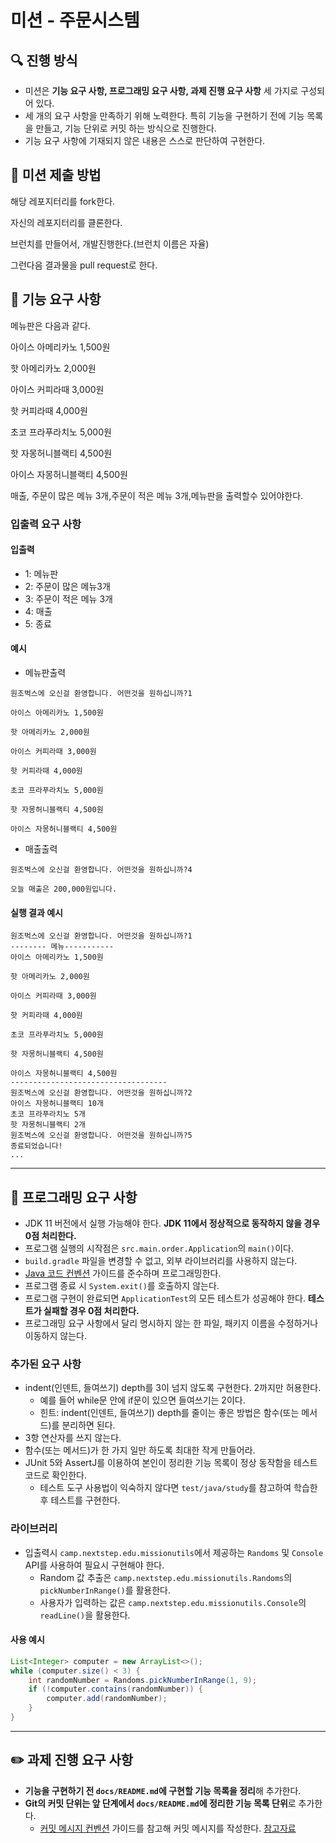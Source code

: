 # 미션 - 주문시스템

## 🔍 진행 방식

- 미션은 **기능 요구 사항, 프로그래밍 요구 사항, 과제 진행 요구 사항** 세 가지로 구성되어 있다.
- 세 개의 요구 사항을 만족하기 위해 노력한다. 특히 기능을 구현하기 전에 기능 목록을 만들고, 기능 단위로 커밋 하는 방식으로 진행한다.
- 기능 요구 사항에 기재되지 않은 내용은 스스로 판단하여 구현한다.

## 📮 미션 제출 방법

해당 레포지터리를 fork한다.

자신의 레포지터리를 클론한다.

브런치를 만들어서, 개발진행한다.(브런치 이름은 자율)

그런다음 결과물을 pull request로 한다.


## 🚀 기능 요구 사항
메뉴판은 다음과 같다.

아이스 아메리카노 1,500원

핫 아메리카노 2,000원

아이스 커피라때 3,000원

핫 커피라때 4,000원

초코 프라푸라치노 5,000원

핫 자몽허니블랙티 4,500원

아이스 자몽허니블랙티 4,500원


매출, 주문이 많은 메뉴 3개,주문이 적은 메뉴 3개,메뉴판을 출력할수 있어야한다.



### 입출력 요구 사항

#### 입출력

- 1: 메뉴판
- 2: 주문이 많은 메뉴3개
- 3: 주문이 적은 메뉴 3개
- 4: 매출
- 5: 종료
   
#### 예시

- 메뉴판출력

```
원조벅스에 오신걸 환영합니다. 어떤것을 원하십니까?1
```

```
아이스 아메리카노 1,500원

핫 아메리카노 2,000원

아이스 커피라때 3,000원

핫 커피라때 4,000원

초코 프라푸라치노 5,000원

핫 자몽허니블랙티 4,500원

아이스 자몽허니블랙티 4,500원

```

- 매출출력

```
원조벅스에 오신걸 환영합니다. 어떤것을 원하십니까?4

```

```
오늘 매출은 200,000원입니다.
``` 

#### 실행 결과 예시

```
원조벅스에 오신걸 환영합니다. 어떤것을 원하십니까?1
-------- 메뉴-----------
아이스 아메리카노 1,500원

핫 아메리카노 2,000원

아이스 커피라때 3,000원

핫 커피라때 4,000원

초코 프라푸라치노 5,000원

핫 자몽허니블랙티 4,500원

아이스 자몽허니블랙티 4,500원
-----------------------------------
원조벅스에 오신걸 환영합니다. 어떤것을 원하십니까?2
아이스 자몽허니블랙티 10개
초코 프라푸라치노 5개
핫 자몽허니블랙티 2개
원조벅스에 오신걸 환영합니다. 어떤것을 원하십니까?5
종료되었습니다!
...
```

---

## 🎯 프로그래밍 요구 사항

- JDK 11 버전에서 실행 가능해야 한다. **JDK 11에서 정상적으로 동작하지 않을 경우 0점 처리한다.**
- 프로그램 실행의 시작점은 `src.main.order.Application`의 `main()`이다.
- `build.gradle` 파일을 변경할 수 없고, 외부 라이브러리를 사용하지 않는다.
- [Java 코드 컨벤션](https://github.com/woowacourse/woowacourse-docs/tree/master/styleguide/java) 가이드를 준수하며 프로그래밍한다.
- 프로그램 종료 시 `System.exit()`를 호출하지 않는다.
- 프로그램 구현이 완료되면 `ApplicationTest`의 모든 테스트가 성공해야 한다. **테스트가 실패할 경우 0점 처리한다.**
- 프로그래밍 요구 사항에서 달리 명시하지 않는 한 파일, 패키지 이름을 수정하거나 이동하지 않는다.

### 추가된 요구 사항

- indent(인덴트, 들여쓰기) depth를 3이 넘지 않도록 구현한다. 2까지만 허용한다.
    - 예를 들어 while문 안에 if문이 있으면 들여쓰기는 2이다.
    - 힌트: indent(인덴트, 들여쓰기) depth를 줄이는 좋은 방법은 함수(또는 메서드)를 분리하면 된다.
- 3항 연산자를 쓰지 않는다.
- 함수(또는 메서드)가 한 가지 일만 하도록 최대한 작게 만들어라.
- JUnit 5와 AssertJ를 이용하여 본인이 정리한 기능 목록이 정상 동작함을 테스트 코드로 확인한다.
    - 테스트 도구 사용법이 익숙하지 않다면 `test/java/study`를 참고하여 학습한 후 테스트를 구현한다.

### 라이브러리

- 입출력시 `camp.nextstep.edu.missionutils`에서 제공하는 `Randoms` 및 `Console` API를 사용하여 필요시 구현해야 한다.
    - Random 값 추출은 `camp.nextstep.edu.missionutils.Randoms`의 `pickNumberInRange()`를 활용한다.
    - 사용자가 입력하는 값은 `camp.nextstep.edu.missionutils.Console`의 `readLine()`을 활용한다.

#### 사용 예시

```java
List<Integer> computer = new ArrayList<>();
while (computer.size() < 3) {
    int randomNumber = Randoms.pickNumberInRange(1, 9);
    if (!computer.contains(randomNumber)) {
        computer.add(randomNumber);
    }
}
```

---

## ✏️ 과제 진행 요구 사항
- **기능을 구현하기 전 `docs/README.md`에 구현할 기능 목록을 정리**해 추가한다.
- **Git의 커밋 단위는 앞 단계에서 `docs/README.md`에 정리한 기능 목록 단위**로 추가한다.
    - [커밋 메시지 컨벤션](https://gist.github.com/stephenparish/9941e89d80e2bc58a153) 가이드를 참고해 커밋 메시지를 작성한다.
[참고자료](https://github.com/hyunsu15/java-baseball/tree/hyunsu15)
